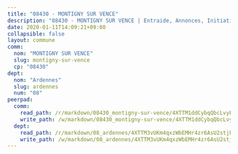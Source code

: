 ```yaml
---
title: "08430 - MONTIGNY SUR VENCE"
description: "08430 - MONTIGNY SUR VENCE | Entraide, Annonces, Initiatives"
date: 2020-01-11T14:09:21+09:00
collapsible: false
layout: commune
comm:
  nom: "MONTIGNY SUR VENCE"
  slug: montigny-sur-vence
  cp: "08430"
dept:
  nom: "Ardennes"
  slug: ardennes
  num: "08"
peerpad:
  comm:
    read_path: /r/markdown/08430_montigny-sur-vence/4XTTM1ddCybqQbcLvyFMQiY9TUUv9VfNcgEW9V9QAzTidJCLu
    write_path: /w/markdown/08430_montigny-sur-vence/4XTTM1ddCybqQbcLvyFMQiY9TUUv9VfNcgEW9V9QAzTidJCLu-K3TgUrvyp44urq8A28MoHv4Xn5beT18vGj34aYvATnAvNa7F1wYiX4pmH4fyH7z8H4uP7ST9BnwPuuH9fRm7CWaAp9Bg1539o5URUSqNAVAJBBmivcRMssUoyHkTdTdhgH4NuTcq
  dept:
    read_path: /r/markdown/08_ardennes/4XTTM3vUKm4qxzWbEMHr4zr6AsU2stjkKdsaY9uMbmhXjv9QM
    write_path: /w/markdown/08_ardennes/4XTTM3vUKm4qxzWbEMHr4zr6AsU2stjkKdsaY9uMbmhXjv9QM-K3TgUMB9u4JvtZdFBPfBexH6pGeKJREiRZLakfAxGDqg6fgd1ib6XHxM9tkwaYxqJV2qNTbboL5jGpTS7re5rUf5cB5fLzdnicM4aJkF5ZXmkvCRXEh5XT7432iWRZFby5MMVbKP
---
```


